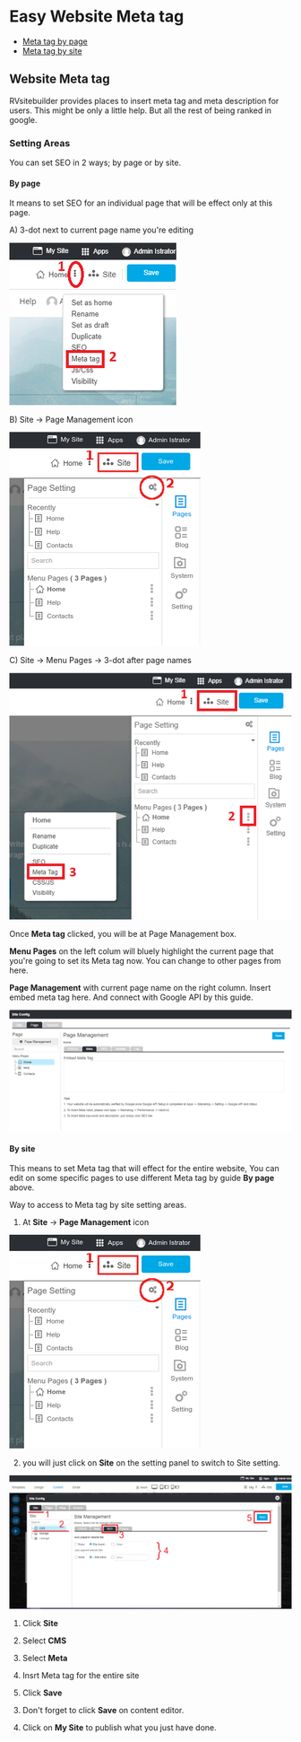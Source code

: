 # Easy Website Meta tag

  - [Meta tag by page](#metabypage)
  - [Meta tag by site](#metabysite)

## Website Meta tag


RVsitebuilder provides places to insert meta tag and meta description for users. This might be only a little help. But all the rest of being ranked in google.


### Setting Areas
You can set SEO in 2 ways; by page or by site.



<a name="metabypage"></a>
#### By page

It means to set SEO for an individual page that will be effect only at this page.

A) 3-dot next to current page name you're editing

![image](images/meta1.png)


B) Site -> Page Management icon

![image](images/visibility2.png)


C) Site -> Menu Pages -> 3-dot after page names

![image](images/meta2.png)


Once **Meta tag** clicked, you will be at Page Management box.

**Menu Pages** on the left colum will bluely highlight the current page that you're going to set its Meta tag now. You can change to other pages from here.

**Page Management** with current page name on the right column. Insert embed meta tag here. And connect with Google API by this guide.

![image](images/meta3.png)



<a name="metabypage"></a>
#### By site

This means to set Meta tag that will effect for the entire website, You can edit on some specific pages to use different Meta tag by guide **By page** above.

Way to access to Meta tag by site setting areas.

1. At **Site** -> **Page Management** icon

![image](images/visibility2.png)


2. you will just click on **Site** on the setting panel to switch to Site setting.

![image](images/seoimage1.png)

1) Click **Site**

2) Select **CMS**

3) Select **Meta**

4) Insrt Meta tag for the entire site

5) Click **Save**


3. Don't forget to click **Save** on content editor.


4. Click on **My Site** to publish what you just have done.


